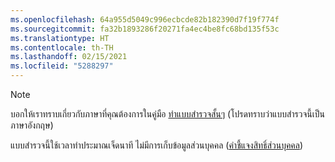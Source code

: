 ```yaml
---
ms.openlocfilehash: 64a955d5049c996ecbcde82b182390d7f19f774f
ms.sourcegitcommit: fa32b1893286f20271fa4ec4be8fc68bd135f53c
ms.translationtype: HT
ms.contentlocale: th-TH
ms.lasthandoff: 02/15/2021
ms.locfileid: "5288297"
---
```

> [!NOTE]
>บอกให้เราทราบเกี่ยวกับภาษาที่คุณต้องการในคู่มือ [ทำแบบสำรวจสั้นๆ](https://aka.ms/BAG_Docs_Language_Survey) (โปรดทราบว่าแบบสำรวจนี้เป็นภาษาอังกฤษ)
>
>แบบสำรวจนี้ใช้เวลาทำประมาณเจ็ดนาที ไม่มีการเก็บข้อมูลส่วนบุคคล ([คำชี้แจงสิทธิ์ส่วนบุคคล](https://go.microsoft.com/fwlink/?LinkId=521839))
